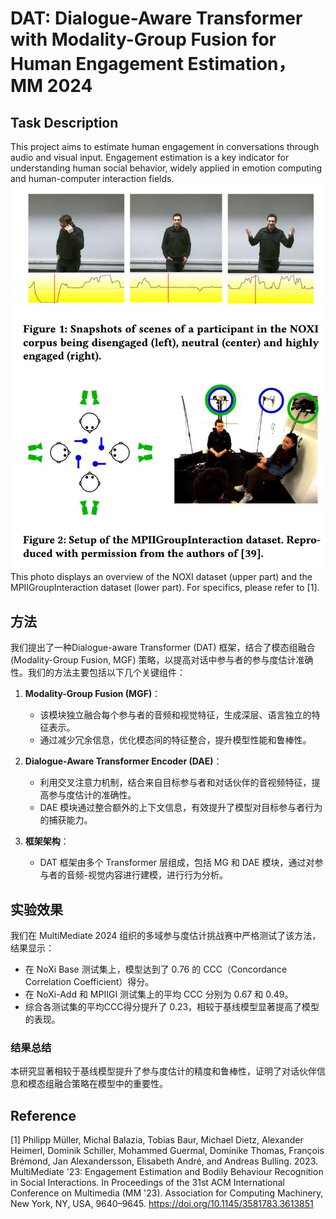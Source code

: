 # DAT: Dialogue-Aware Transformer with Modality-Group Fusion for Human Engagement Estimation，MM 2024

## Task Description

This project aims to estimate human engagement in conversations through audio and visual input. Engagement estimation is a key indicator for understanding human social behavior, widely applied in emotion computing and human-computer interaction fields.
![Human Engagement Estimation](https://github.com/MSA-LMC/DAT/blob/main/data_vis.jpg)
This photo displays an overview of the NOXI dataset (upper part) and the MPIIGroupInteraction dataset (lower part). For specifics, please refer to [1].


## 方法

我们提出了一种Dialogue-aware Transformer (DAT) 框架，结合了模态组融合 (Modality-Group Fusion, MGF) 策略，以提高对话中参与者的参与度估计准确性。我们的方法主要包括以下几个关键组件：

1. **Modality-Group Fusion (MGF)**：
   - 该模块独立融合每个参与者的音频和视觉特征，生成深层、语言独立的特征表示。
   - 通过减少冗余信息，优化模态间的特征整合，提升模型性能和鲁棒性。

2. **Dialogue-Aware Transformer Encoder (DAE)**：
   - 利用交叉注意力机制，结合来自目标参与者和对话伙伴的音视频特征，提高参与度估计的准确性。
   - DAE 模块通过整合额外的上下文信息，有效提升了模型对目标参与者行为的捕获能力。

3. **框架架构**：
   - DAT 框架由多个 Transformer 层组成，包括 MG 和 DAE 模块，通过对参与者的音频-视觉内容进行建模，进行行为分析。

## 实验效果

我们在 MultiMediate 2024 组织的多域参与度估计挑战赛中严格测试了该方法，结果显示：

- 在 NoXi Base 测试集上，模型达到了 0.76 的 CCC（Concordance Correlation Coefficient）得分。
- 在 NoXi-Add 和 MPIIGI 测试集上的平均 CCC 分别为 0.67 和 0.49。
- 综合各测试集的平均CCC得分提升了 0.23，相较于基线模型显著提高了模型的表现。

### 结果总结

本研究显著相较于基线模型提升了参与度估计的精度和鲁棒性，证明了对话伙伴信息和模态组融合策略在模型中的重要性。

## Reference

[1] Philipp Müller, Michal Balazia, Tobias Baur, Michael Dietz, Alexander Heimerl, Dominik Schiller, Mohammed Guermal, Dominike Thomas, François Brémond, Jan Alexandersson, Elisabeth André, and Andreas Bulling. 2023. MultiMediate '23: Engagement Estimation and Bodily Behaviour Recognition in Social Interactions. In Proceedings of the 31st ACM International Conference on Multimedia (MM '23). Association for Computing Machinery, New York, NY, USA, 9640–9645. https://doi.org/10.1145/3581783.3613851




